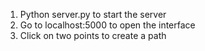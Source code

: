 1. Python server.py to start the server
2. Go to localhost:5000 to open the interface
3. Click on two points to create a path